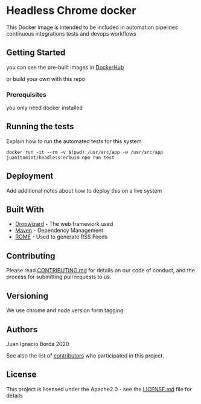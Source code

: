 #  
# Headless Chrome docker

This Docker image is intended to be included in automation pipelines continuous integrations tests and devops workflows

## Getting Started

you can see the pre-built images in 
[DockerHub](https://hub.docker.com/r/juanitomint/docker-headless-chromium)

or build your own with this repo 

### Prerequisites

you only need docker installed



## Running the tests

Explain how to run the automated tests for this system
```
docker run -it --rm -v $(pwd):/usr/src/app -w /usr/src/app juanitomint/headless:erbuim npm run test
```


## Deployment

Add additional notes about how to deploy this on a live system

## Built With

* [Dropwizard](http://www.dropwizard.io/1.0.2/docs/) - The web framework used
* [Maven](https://maven.apache.org/) - Dependency Management
* [ROME](https://rometools.github.io/rome/) - Used to generate RSS Feeds

## Contributing

Please read [CONTRIBUTING.md](https://gist.github.com/PurpleBooth/b24679402957c63ec426) for details on our code of conduct, and the process for submitting pull requests to us.

## Versioning

We use chrome and node version form tagging

## Authors

Juan Ignacio Borda 2020

See also the list of [contributors](https://github.com/your/project/contributors) who participated in this project.

## License

This project is licensed under the Apache2.0 - see the [LICENSE.md](LICENSE.md) file for details

